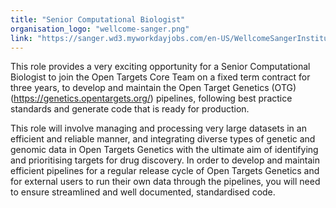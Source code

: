 ```yaml
---
title: "Senior Computational Biologist"
organisation_logo: "wellcome-sanger.png"
link: "https://sanger.wd3.myworkdayjobs.com/en-US/WellcomeSangerInstitute/job/Computational-Biologist_JR101452"
---
```

This role provides a very exciting opportunity for a Senior Computational Biologist to join the Open Targets Core Team on a fixed term contract for three years, to develop and maintain the Open Target Genetics (OTG) (https://genetics.opentargets.org/) pipelines, following best practice standards and generate code that is ready for production.

This role will involve managing and processing very large datasets in an efficient and reliable manner, and integrating diverse types of genetic and genomic data in Open Targets Genetics with the ultimate aim of identifying and prioritising targets for drug discovery. In order to develop and maintain efficient pipelines for a regular release cycle of Open Targets Genetics and for external users to run their own data through the pipelines, you will need to ensure streamlined and well documented, standardised code.
